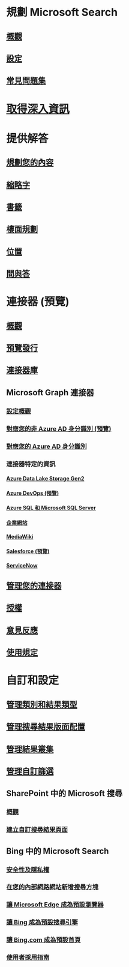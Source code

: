 # 規劃 Microsoft Search
## [概觀](overview-microsoft-search.md)
## [設定](setup-microsoft-search.md)
## [常見問題集](faqs.md)
# [取得深入資訊](get-insights.md)
# 提供解答
## [規劃您的內容](plan-your-content.md)
## [縮略字](manage-acronyms.md)
## [書籤](manage-bookmarks.md)
## [樓面規劃](manage-floorplans.md)
## [位置](manage-locations.md)
## [問與答](manage-qas.md)
# 連接器 (預覽)
## [概觀](connectors-overview.md)
## [預覽發行](connectors-preview.md)
## [連接器庫](connectors-gallery.md)
## Microsoft Graph 連接器
### [設定概觀](configure-connector.md)
### [對應您的非 Azure AD 身分識別 (預覽)](map-non-aad.md)
### [對應您的 Azure AD 身分識別](map-aad.md)
### 連接器特定的資訊
#### [Azure Data Lake Storage Gen2](azure-data-lake-connector.md)
#### [Azure DevOps (預覽)](azure-devops-connector.md)
#### [Azure SQL 和 Microsoft SQL Server](MSSQL-connector.md)
#### [企業網站](enterprise-web-connector.md)
#### [MediaWiki](mediawiki-connector.md)
#### [Salesforce (預覽)](salesforce-connector.md)
#### [ServiceNow](servicenow-connector.md)
## [管理您的連接器](manage-connector.md)
## [授權](licensing.md)
## [意見反應](connectors-feedback.md)
## [使用規定](terms-of-use.md)
# 自訂和設定
## [管理類別和結果類型](customize-search-page.md)
## [管理搜尋結果版面配置](customize-results-layout.md)
## [管理結果叢集](result-cluster.md)
## [管理自訂篩選](custom-filters.md)
## SharePoint 中的 Microsoft 搜尋
### [概觀](get-started-search-in-sharepoint-online.md)
### [建立自訂搜尋結果頁面](create-search-results-pages.md)
## Bing 中的 Microsoft Search
### [安全性及隱私權](security-for-search.md)
### [在您的內部網路網站新增搜尋方塊](add-a-search-box-to-your-intranet-site.md)
### [讓 Microsoft Edge 成為預設瀏覽器](set-default-browser.md)
### [讓 Bing 成為預設搜尋引擎](set-default-search-engine.md)
### [讓 Bing.com 成為預設首頁](set-default-homepage.md)
### [使用者採用指南](user-adoption-guide.md)
